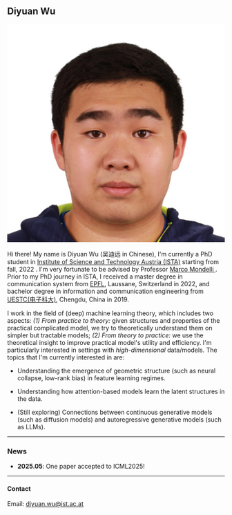 ## Diyuan Wu
![Profile Picture](./src/image/me.jpeg)

Hi there! My name is Diyuan Wu (吴迪远 in Chinese), I'm currently a PhD student in [Institute of Science and Technology Austria (ISTA)](https://ist.ac.at/en/home/) starting from fall, 2022 . I'm very fortunate to be advised by Professor [Marco Mondelli ](http://marcomondelli.com/). Prior to my PhD journey in ISTA, I received a master degree in communication system from [EPFL](https://www.epfl.ch/en/), Laussane, Switzerland in 2022, and bachelor degree in information and communication engineering from [UESTC(电子科大)](https://en.uestc.edu.cn/), Chengdu, China in 2019. 

I work in the field of (deep) machine learning theory, which includes two aspects: *(1) From practice to theory:* given structures and properties of the practical complicated model, we try to theoretically understand them on simpler but tractable models; *(2) From theory to practice:* we use the theoretical insight to improve practical model's utility and efficiency. I'm particularly interested in settings with *high-dimensional* data/models. The topics that I'm currently interested in are:  

- Understanding the emergence of geometric structure (such as neural collapse, low-rank bias) in feature learning regimes.

- Understanding how attention-based models learn the latent structures in the data.

- (Still exploring) Connections between continuous generative models (such as diffusion models) and autoregressive generative models (such as LLMs).

------

### News

- **2025.05**: One paper accepted to ICML2025! 

------

#### Contact

Email: diyuan.wu@ist.ac.at
                        
